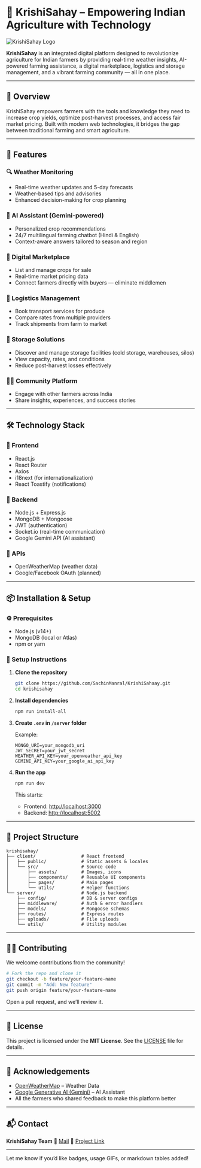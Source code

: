 

# 🌾 KrishiSahay – Empowering Indian Agriculture with Technology

![KrishiSahay Logo](client/public/logo192.png)

**KrishiSahay** is an integrated digital platform designed to revolutionize agriculture for Indian farmers by providing real-time weather insights, AI-powered farming assistance, a digital marketplace, logistics and storage management, and a vibrant farming community — all in one place.

---

## 🚀 Overview

KrishiSahay empowers farmers with the tools and knowledge they need to increase crop yields, optimize post-harvest processes, and access fair market pricing. Built with modern web technologies, it bridges the gap between traditional farming and smart agriculture.

---

## 🌟 Features

### 🔍 Weather Monitoring

* Real-time weather updates and 5-day forecasts
* Weather-based tips and advisories
* Enhanced decision-making for crop planning

### 🤖 AI Assistant (Gemini-powered)

* Personalized crop recommendations
* 24/7 multilingual farming chatbot (Hindi & English)
* Context-aware answers tailored to season and region

### 🛒 Digital Marketplace

* List and manage crops for sale
* Real-time market pricing data
* Connect farmers directly with buyers — eliminate middlemen

### 🚛 Logistics Management

* Book transport services for produce
* Compare rates from multiple providers
* Track shipments from farm to market

### 🧊 Storage Solutions

* Discover and manage storage facilities (cold storage, warehouses, silos)
* View capacity, rates, and conditions
* Reduce post-harvest losses effectively

### 👨‍🌾 Community Platform

* Engage with other farmers across India
* Share insights, experiences, and success stories

---

## 🛠 Technology Stack

### 🔹 Frontend

* React.js
* React Router
* Axios
* i18next (for internationalization)
* React Toastify (notifications)

### 🔹 Backend

* Node.js + Express.js
* MongoDB + Mongoose
* JWT (authentication)
* Socket.io (real-time communication)
* Google Gemini API (AI assistant)

### 🔹 APIs

* OpenWeatherMap (weather data)
* Google/Facebook OAuth (planned)

---

## 📦 Installation & Setup

### ⚙️ Prerequisites

* Node.js (v14+)
* MongoDB (local or Atlas)
* npm or yarn

### 🔧 Setup Instructions

1. **Clone the repository**

   ```bash
   git clone https://github.com/SachinManral/KrishiSahaay.git
   cd krishisahay
   ```

2. **Install dependencies**

   ```bash
   npm run install-all
   ```

3. **Create `.env` in `/server` folder**

   Example:

   ```env
   MONGO_URI=your_mongodb_uri
   JWT_SECRET=your_jwt_secret
   WEATHER_API_KEY=your_openweather_api_key
   GEMINI_API_KEY=your_google_ai_api_key
   ```

4. **Run the app**

   ```bash
   npm run dev
   ```

   This starts:

   * Frontend: [http://localhost:3000](http://localhost:3000)
   * Backend: [http://localhost:5002](http://localhost:5002)

---

## 📁 Project Structure

```
krishisahay/
├── client/                 # React frontend
│   ├── public/             # Static assets & locales
│   └── src/                # Source code
│       ├── assets/         # Images, icons
│       ├── components/     # Reusable UI components
│       ├── pages/          # Main pages
│       └── utils/          # Helper functions
└── server/                 # Node.js backend
    ├── config/             # DB & server configs
    ├── middleware/         # Auth & error handlers
    ├── models/             # Mongoose schemas
    ├── routes/             # Express routes
    ├── uploads/            # File uploads
    └── utils/              # Utility modules
```

---

## 🧑‍💻 Contributing

We welcome contributions from the community!

```bash
# Fork the repo and clone it
git checkout -b feature/your-feature-name
git commit -m "Add: New feature"
git push origin feature/your-feature-name
```

Open a pull request, and we’ll review it.

---

## 📄 License

This project is licensed under the **MIT License**. See the [LICENSE](LICENSE) file for details.

---

## 🙏 Acknowledgements

* [OpenWeatherMap](https://openweathermap.org/api) – Weather Data
* [Google Generative AI (Gemini)](https://ai.google.dev/) – AI Assistant
* All the farmers who shared feedback to make this platform better

---

## 📬 Contact

**KrishiSahay Team**
📧 [Mail](mailto:krishisahay@gmail.com)
🔗 [Project Link](https://github.com/SachinManral/KrishiSahaay)

---

Let me know if you’d like badges, usage GIFs, or markdown tables added!
